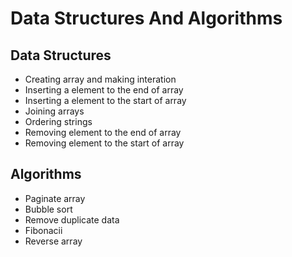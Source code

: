 # Data Structures And Algorithms

## Data Structures
  * Creating array and making interation
  * Inserting a element to the end of array
  * Inserting a element to the start of array
  * Joining arrays
  * Ordering strings
  * Removing element to the end of array
  * Removing element to the start of array
  
## Algorithms
 * Paginate array
 * Bubble sort
 * Remove duplicate data
 * Fibonacii
 * Reverse array